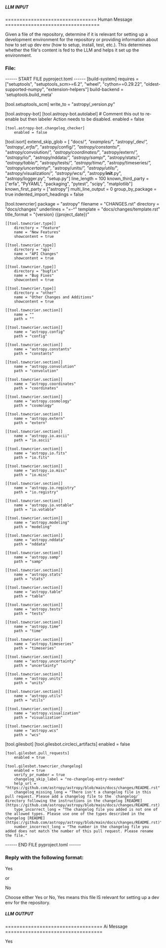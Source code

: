 ##### LLM INPUT #####
================================ Human Message =================================

Given a file of the repository, determine if it is relevant for setting up a development environment for the repository or providing information about how to set up dev env (how to setup, install, test, etc.). This determines whether the file's content is fed to the LLM and helps it set up the environment.

### File:
------ START FILE pyproject.toml ------
[build-system]
requires = ["setuptools",
            "setuptools_scm>=6.2",
            "wheel",
            "cython==0.29.22",
            "oldest-supported-numpy",
            "extension-helpers"]
build-backend = 'setuptools.build_meta'

[tool.setuptools_scm]
write_to = "astropy/_version.py"

[tool.astropy-bot]
    [tool.astropy-bot.autolabel]
        # Comment this out to re-enable but then labeler Action needs to be disabled.
        enabled = false

    [tool.astropy-bot.changelog_checker]
        enabled = false

[tool.isort]
    extend_skip_glob = [
        "docs/*",
        "examples/*",
        "astropy/_dev/*",
        "astropy/_erfa/*",
        "astropy/config/*",
        "astropy/constants/*",
        "astropy/convolution/*",
        "astropy/coordinates/*",
        "astropy/extern/*",
        "astropy/io/*",
        "astropy/nddata/*",
        "astropy/samp/*",
        "astropy/stats/*",
        "astropy/table/*",
        "astropy/tests/*",
        "astropy/time/*",
        "astropy/timeseries/*",
        "astropy/uncertainty/*",
        "astropy/units/*",
        "astropy/utils/*",
        "astropy/visualization/*",
        "astropy/wcs/*",
        "astropy/__init__.py",
        "astropy/logger.py",
        "setup.py"]
    line_length = 100
    known_third_party = ["erfa", "PyYAML", "packaging", "pytest", "scipy", "matplotlib"]
    known_first_party = ["astropy"]
    multi_line_output = 0
    group_by_package = true
    indented_import_headings = false

[tool.towncrier]
    package = "astropy"
    filename = "CHANGES.rst"
    directory = "docs/changes"
    underlines = "=-^"
    template = "docs/changes/template.rst"
    title_format = "{version} ({project_date})"

    [[tool.towncrier.type]]
        directory = "feature"
        name = "New Features"
        showcontent = true

    [[tool.towncrier.type]]
        directory = "api"
        name = "API Changes"
        showcontent = true

    [[tool.towncrier.type]]
        directory = "bugfix"
        name = "Bug Fixes"
        showcontent = true

    [[tool.towncrier.type]]
        directory = "other"
        name = "Other Changes and Additions"
        showcontent = true

    [[tool.towncrier.section]]
        name = ""
        path = ""

    [[tool.towncrier.section]]
        name = "astropy.config"
        path = "config"

    [[tool.towncrier.section]]
        name = "astropy.constants"
        path = "constants"

    [[tool.towncrier.section]]
        name = "astropy.convolution"
        path = "convolution"

    [[tool.towncrier.section]]
        name = "astropy.coordinates"
        path = "coordinates"

    [[tool.towncrier.section]]
        name = "astropy.cosmology"
        path = "cosmology"

    [[tool.towncrier.section]]
        name = "astropy.extern"
        path = "extern"

    [[tool.towncrier.section]]
        name = "astropy.io.ascii"
        path = "io.ascii"

    [[tool.towncrier.section]]
        name = "astropy.io.fits"
        path = "io.fits"

    [[tool.towncrier.section]]
        name = "astropy.io.misc"
        path = "io.misc"

    [[tool.towncrier.section]]
        name = "astropy.io.registry"
        path = "io.registry"

    [[tool.towncrier.section]]
        name = "astropy.io.votable"
        path = "io.votable"

    [[tool.towncrier.section]]
        name = "astropy.modeling"
        path = "modeling"

    [[tool.towncrier.section]]
        name = "astropy.nddata"
        path = "nddata"

    [[tool.towncrier.section]]
        name = "astropy.samp"
        path = "samp"

    [[tool.towncrier.section]]
        name = "astropy.stats"
        path = "stats"

    [[tool.towncrier.section]]
        name = "astropy.table"
        path = "table"

    [[tool.towncrier.section]]
        name = "astropy.tests"
        path = "tests"

    [[tool.towncrier.section]]
        name = "astropy.time"
        path = "time"

    [[tool.towncrier.section]]
        name = "astropy.timeseries"
        path = "timeseries"

    [[tool.towncrier.section]]
        name = "astropy.uncertainty"
        path = "uncertainty"

    [[tool.towncrier.section]]
        name = "astropy.units"
        path = "units"

    [[tool.towncrier.section]]
        name = "astropy.utils"
        path = "utils"

    [[tool.towncrier.section]]
        name = "astropy.visualization"
        path = "visualization"

    [[tool.towncrier.section]]
        name = "astropy.wcs"
        path = "wcs"

[tool.gilesbot]
    [tool.gilesbot.circleci_artifacts]
        enabled = false

    [tool.gilesbot.pull_requests]
        enabled = true

    [tool.gilesbot.towncrier_changelog]
        enabled = true
        verify_pr_number = true
        changelog_skip_label = "no-changelog-entry-needed"
        help_url = "https://github.com/astropy/astropy/blob/main/docs/changes/README.rst"
        changelog_missing_long = "There isn't a changelog file in this pull request. Please add a changelog file to the `changelog/` directory following the instructions in the changelog [README](https://github.com/astropy/astropy/blob/main/docs/changes/README.rst)."
        type_incorrect_long = "The changelog file you added is not one of the allowed types. Please use one of the types described in the changelog [README](https://github.com/astropy/astropy/blob/main/docs/changes/README.rst)"
        number_incorrect_long = "The number in the changelog file you added does not match the number of this pull request. Please rename the file."

------ END FILE pyproject.toml ------

### Reply with the following format:

<rel>Yes</rel>

or

<rel>No</rel>

Choose either Yes or No, Yes means this file IS relevant for setting up a dev env for the repository.

##### LLM OUTPUT #####
================================== Ai Message ==================================

<rel>Yes</rel>